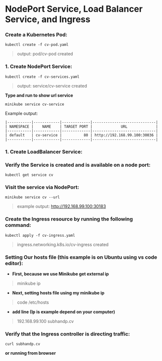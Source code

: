 # NodePort Service, Load Balancer Service, and Ingress

###  Create a Kubernetes Pod:
```
kubectl create -f cv-pod.yaml
```
> output:
> pod/cv-pod created

### 1. Create NodePort Service:
```
kubectl create -f cv-services.yaml
```
> output:
> service/cv-service created

**Type and run to show url service**
```
minikube service cv-service
```
Example output:
```
|-----------|------------|-------------|-----------------------------|
| NAMESPACE |    NAME    | TARGET PORT |             URL             |
|-----------|------------|-------------|-----------------------------|
| default   | cv-service |          80 | http://192.168.99.100:30036 |
|-----------|------------|-------------|-----------------------------|
```
### 1. Create LoadBalancer Service:

### Verify the Service is created and is available on a node port:
```
kubectl get service cv
```

### Visit the service via NodePort:
```
minikube service cv --url
```

> example output:
> http://192.168.99.100:30183

### Create the Ingress resource by running the following command:
```
kubectl apply -f cv-ingress.yaml
```
> ingress.networking.k8s.io/cv-ingress created

### Setting Our hosts file (this example is on Ubuntu using vs code editor):
- **First, because we use Minikube get external ip**
> minikube ip
- **Next, setting hosts file using my minikube ip**
> code /etc/hosts
- **add line (Ip is example depend on your computer)**
> 192.168.99.100 subhandp.cv

### Verify that the Ingress controller is directing traffic:
```
curl subhandp.cv
```

**or running from browser**

